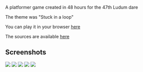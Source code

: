 A platformer game created in 48 hours for the 47th Ludum dare

The theme was "Stuck in a loop"

You can play it in your browser [here](https://ciriak.itch.io/neon-rush)

The sources are available [here](https://github.com/Ciriak/ld47)

## Screenshots

<img src="/images/neon/neon-animated.gif">
<img src="/images/neon/neon-demo1.png">
<img src="/images/neon/neon-demo2.png">
<img src="/images/neon/neon-demo3.png">
<img src="/images/neon/neon-sprite.png">

